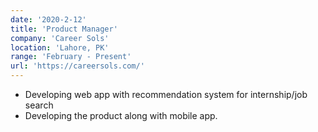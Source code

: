 ```yaml
---
date: '2020-2-12'
title: 'Product Manager'
company: 'Career Sols'
location: 'Lahore, PK'
range: 'February - Present'
url: 'https://careersols.com/'
---
```


- Developing web app with recommendation system for internship/job search
- Developing the product along with mobile app. 

